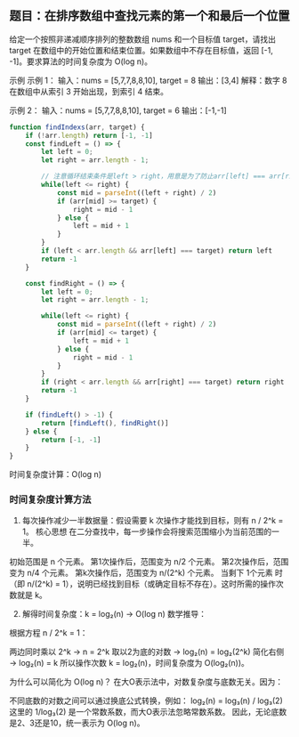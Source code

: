 ## 题目：在排序数组中查找元素的第一个和最后一个位置

给定一个按照非递减顺序排列的整数数组 nums 和一个目标值 target，请找出 target 在数组中的开始位置和结束位置。如果数组中不存在目标值，返回 [-1, -1]。要求算法的时间复杂度为 O(log n)。

示例
示例 1：
输入：nums = [5,7,7,8,8,10], target = 8
输出：[3,4]
解释：数字 8 在数组中从索引 3 开始出现，到索引 4 结束。

示例 2：
输入：nums = [5,7,7,8,8,10], target = 6
输出：[-1,-1]

```js
function findIndexs(arr, target) {
    if (!arr.length) return [-1, -1]
    const findLeft = () => {
        let left = 0;
        let right = arr.length - 1;

        // 注意循环结束条件是left > right，用意是为了防止arr[left] === arr[right]（查找单边）
        while(left <= right) {
            const mid = parseInt((left + right) / 2)
            if (arr[mid] >= target) {
                right = mid - 1
            } else {
                left = mid + 1
            }
        }
        if (left < arr.length && arr[left] === target) return left
        return -1
    }

    const findRight = () => {
        let left = 0;
        let right = arr.length - 1;

        while(left <= right) {
            const mid = parseInt((left + right) / 2)
            if (arr[mid] <= target) {
                left = mid + 1
            } else {
                right = mid - 1
            }
        }
        if (right < arr.length && arr[right] === target) return right
        return -1
    }

    if (findLeft() > -1) {
        return [findLeft(), findRight()]
    } else {
        return [-1, -1]
    }
}
```

时间复杂度计算：O(log n)

### 时间复杂度计算方法

1. 每次操作减少一半数据量：假设需要 k 次操作才能找到目标，则有 n / 2^k = 1。
核心思想
在二分查找中，每一步操作会将搜索范围缩小为当前范围的一半。

初始范围是 n 个元素。
第1次操作后，范围变为 n/2 个元素。
第2次操作后，范围变为 n/4 个元素。
第k次操作后，范围变为 n/(2^k) 个元素。
当剩下 1个元素 时（即 n/(2^k) = 1），说明已经找到目标（或确定目标不存在）。这时所需的操作次数就是 k。

2. 解得时间复杂度：k = log₂(n) → O(log n)
数学推导：

根据方程 n / 2^k = 1：

两边同时乘以 2^k → n = 2^k
取以2为底的对数 → log₂(n) = log₂(2^k)
简化右侧 → log₂(n) = k
所以操作次数 k = log₂(n)，时间复杂度为 O(log₂(n))。

为什么可以简化为 O(log n)？
在大O表示法中，对数复杂度与底数无关。因为：

不同底数的对数之间可以通过换底公式转换，例如：
log₂(n) = log₃(n) / log₃(2)
这里的 1/log₃(2) 是一个常数系数，而大O表示法忽略常数系数。
因此，无论底数是2、3还是10，统一表示为 O(log n)。